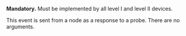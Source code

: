 **Mandatory.** Must be implemented by all level I and level II devices.

This event is sent from a node as a response to a probe. There are no arguments.

